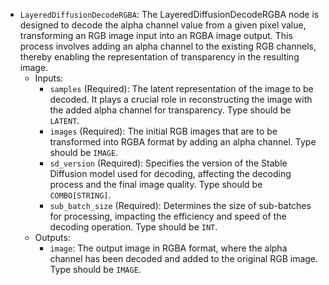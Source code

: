 - `LayeredDiffusionDecodeRGBA`: The LayeredDiffusionDecodeRGBA node is designed to decode the alpha channel value from a given pixel value, transforming an RGB image input into an RGBA image output. This process involves adding an alpha channel to the existing RGB channels, thereby enabling the representation of transparency in the resulting image.
    - Inputs:
        - `samples` (Required): The latent representation of the image to be decoded. It plays a crucial role in reconstructing the image with the added alpha channel for transparency. Type should be `LATENT`.
        - `images` (Required): The initial RGB images that are to be transformed into RGBA format by adding an alpha channel. Type should be `IMAGE`.
        - `sd_version` (Required): Specifies the version of the Stable Diffusion model used for decoding, affecting the decoding process and the final image quality. Type should be `COMBO[STRING]`.
        - `sub_batch_size` (Required): Determines the size of sub-batches for processing, impacting the efficiency and speed of the decoding operation. Type should be `INT`.
    - Outputs:
        - `image`: The output image in RGBA format, where the alpha channel has been decoded and added to the original RGB image. Type should be `IMAGE`.
